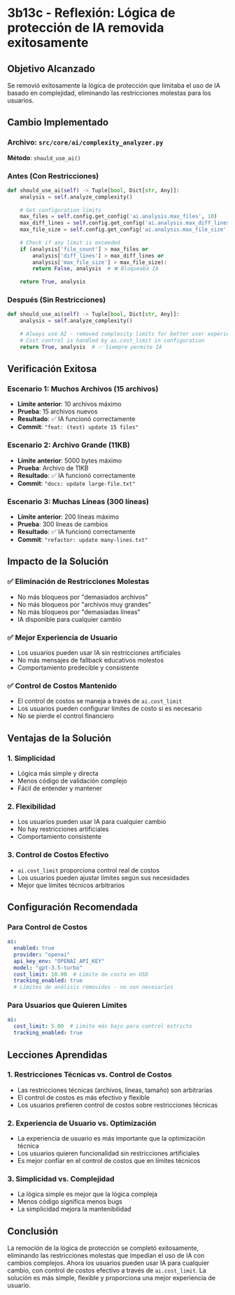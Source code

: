 # 3b13c - Reflexión: Lógica de protección de IA removida exitosamente

## Objetivo Alcanzado
Se removió exitosamente la lógica de protección que limitaba el uso de IA basado en complejidad, eliminando las restricciones molestas para los usuarios.

## Cambio Implementado

### **Archivo**: `src/core/ai/complexity_analyzer.py`
**Método**: `should_use_ai()`

### **Antes (Con Restricciones)**
```python
def should_use_ai(self) -> Tuple[bool, Dict[str, Any]]:
    analysis = self.analyze_complexity()
    
    # Get configuration limits
    max_files = self.config.get_config('ai.analysis.max_files', 10)
    max_diff_lines = self.config.get_config('ai.analysis.max_diff_lines', 200)
    max_file_size = self.config.get_config('ai.analysis.max_file_size', 5000)
    
    # Check if any limit is exceeded
    if (analysis['file_count'] > max_files or 
        analysis['diff_lines'] > max_diff_lines or 
        analysis['max_file_size'] > max_file_size):
        return False, analysis  # ❌ Bloqueaba IA
    
    return True, analysis
```

### **Después (Sin Restricciones)**
```python
def should_use_ai(self) -> Tuple[bool, Dict[str, Any]]:
    analysis = self.analyze_complexity()
    
    # Always use AI - removed complexity limits for better user experience
    # Cost control is handled by ai.cost_limit in configuration
    return True, analysis  # ✅ Siempre permite IA
```

## Verificación Exitosa

### **Escenario 1: Muchos Archivos (15 archivos)**
- **Límite anterior**: 10 archivos máximo
- **Prueba**: 15 archivos nuevos
- **Resultado**: ✅ IA funcionó correctamente
- **Commit**: `"feat: (test) update 15 files"`

### **Escenario 2: Archivo Grande (11KB)**
- **Límite anterior**: 5000 bytes máximo
- **Prueba**: Archivo de 11KB
- **Resultado**: ✅ IA funcionó correctamente
- **Commit**: `"docs: update large-file.txt"`

### **Escenario 3: Muchas Líneas (300 líneas)**
- **Límite anterior**: 200 líneas máximo
- **Prueba**: 300 líneas de cambios
- **Resultado**: ✅ IA funcionó correctamente
- **Commit**: `"refactor: update many-lines.txt"`

## Impacto de la Solución

### ✅ **Eliminación de Restricciones Molestas**
- No más bloqueos por "demasiados archivos"
- No más bloqueos por "archivos muy grandes"
- No más bloqueos por "demasiadas líneas"
- IA disponible para cualquier cambio

### ✅ **Mejor Experiencia de Usuario**
- Los usuarios pueden usar IA sin restricciones artificiales
- No más mensajes de fallback educativos molestos
- Comportamiento predecible y consistente

### ✅ **Control de Costos Mantenido**
- El control de costos se maneja a través de `ai.cost_limit`
- Los usuarios pueden configurar límites de costo si es necesario
- No se pierde el control financiero

## Ventajas de la Solución

### **1. Simplicidad**
- Lógica más simple y directa
- Menos código de validación complejo
- Fácil de entender y mantener

### **2. Flexibilidad**
- Los usuarios pueden usar IA para cualquier cambio
- No hay restricciones artificiales
- Comportamiento consistente

### **3. Control de Costos Efectivo**
- `ai.cost_limit` proporciona control real de costos
- Los usuarios pueden ajustar límites según sus necesidades
- Mejor que límites técnicos arbitrarios

## Configuración Recomendada

### **Para Control de Costos**
```yaml
ai:
  enabled: true
  provider: "openai"
  api_key_env: "OPENAI_API_KEY"
  model: "gpt-3.5-turbo"
  cost_limit: 10.00  # Límite de costo en USD
  tracking_enabled: true
  # Límites de análisis removidos - no son necesarios
```

### **Para Usuarios que Quieren Límites**
```yaml
ai:
  cost_limit: 5.00  # Límite más bajo para control estricto
  tracking_enabled: true
```

## Lecciones Aprendidas

### **1. Restricciones Técnicas vs. Control de Costos**
- Las restricciones técnicas (archivos, líneas, tamaño) son arbitrarias
- El control de costos es más efectivo y flexible
- Los usuarios prefieren control de costos sobre restricciones técnicas

### **2. Experiencia de Usuario vs. Optimización**
- La experiencia de usuario es más importante que la optimización técnica
- Los usuarios quieren funcionalidad sin restricciones artificiales
- Es mejor confiar en el control de costos que en límites técnicos

### **3. Simplicidad vs. Complejidad**
- La lógica simple es mejor que la lógica compleja
- Menos código significa menos bugs
- La simplicidad mejora la mantenibilidad

## Conclusión
La remoción de la lógica de protección se completó exitosamente, eliminando las restricciones molestas que impedían el uso de IA con cambios complejos. Ahora los usuarios pueden usar IA para cualquier cambio, con control de costos efectivo a través de `ai.cost_limit`. La solución es más simple, flexible y proporciona una mejor experiencia de usuario.
